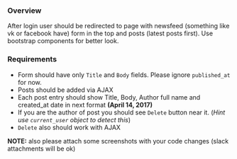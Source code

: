 ### Overview
After login user should be redirected to page with newsfeed (something like vk or facebook have) form in the top
and posts (latest posts first). Use bootstrap components for better look.

### Requirements
* Form should have only `Title` and `Body` fields. Please ignore `published_at` for now.
* Posts should be added via AJAX
* Each post entry should show Title, Body, Author full name and created_at date in next format **(April 14, 2017)**
* If you are the author of post you should see `Delete` button near it. (*Hint use `current_user` object to detect this*)
* `Delete` also should work with AJAX


**NOTE:** also please attach some screenshots with your code changes (slack attachments will be ok)
